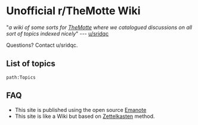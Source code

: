 # Unofficial r/TheMotte Wiki

"*a wiki of some sorts for [TheMotte](https://reddit.com/r/TheMotte) where we catalogued discussions on all sort of topics indexed nicely*" --- [u/sridqc](https://old.reddit.com/r/TheMotte/comments/nowgdg/culture_war_roundup_for_the_week_of_may_31_2021/h0g3cd9/?context=3)

Questions? Contact u/sridqc.

## List of topics

```query
path:Topics
```

## FAQ

- This site is published using the open source [Emanote](https://note.ema.srid.ca/)
- This site is like a Wiki but based on [Zettelkasten](https://neuron.zettel.page/zettelkasten) method.